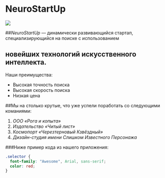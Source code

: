 # NeuroStartUp

![](https://netology-code.github.io/git-homeworks/introduction/assets/logo.png)

##*NeuroStartUp* — динамически развивающийся стартап, специализирующийся на поиске с использованием 
## новейших технологий искусственного интеллекта.

Наши преимущества:
* Высокая точность поиска
* Высокая скорость поиска
* Низкая цена

##Мы на столько крутые, что уже успели поработать со следующими команиями:

1. *ООО «Рога и копыта»*
1. *Издательство «Читый лист»*
1. *Космопорт «Черезтерновый Кзвёздный»*
1. *Дизайн-студия имени Слишком Известного Персонажа*

###Ниже пример кода из нашего приложения:

```css
.selector {
  font-family: "Awesome", Arial, sans-serif;
  color: red;
}
```
